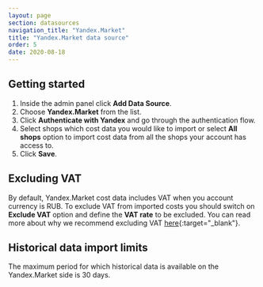 ```yaml
---
layout: page
section: datasources
navigation_title: "Yandex.Market"
title: "Yandex.Market data source"
order: 5
date: 2020-08-18
---
```


## Getting started

1. Inside the admin panel click **Add Data Source**.
2. Choose **Yandex.Market** from the list.
3. Click **Authenticate with Yandex** and go through the authentication flow.
4. Select shops which cost data you would like to import or select **All shops** option to import cost data from all the shops your account has access to.
5. Click **Save**.

## Excluding VAT

By default, Yandex.Market cost data includes VAT when you account currency is RUB. To exclude VAT from imported costs you should switch on **Exclude VAT** option and define the **VAT rate** to be excluded. You can read more about why we recommend excluding VAT [here](/datasources/#vat-handling){:target="_blank"}.

## Historical data import limits

The maximum period for which historical data is available on the Yandex.Market side is 30 days.
